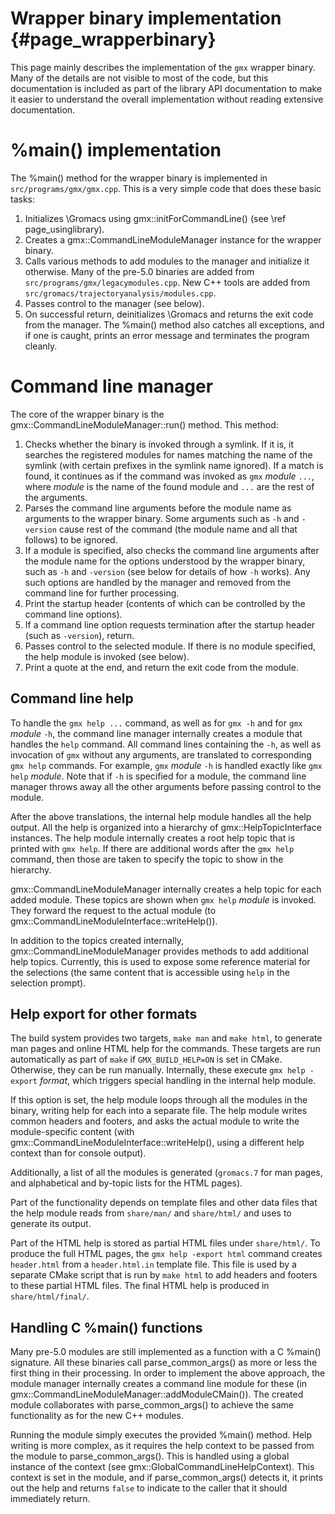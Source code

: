 Wrapper binary implementation {#page_wrapperbinary}
=============================

This page mainly describes the implementation of the `gmx` wrapper binary.
Many of the details are not visible to most of the code, but this documentation
is included as part of the library API documentation to make it easier to
understand the overall implementation without reading extensive documentation.

%main() implementation
======================

The %main() method for the wrapper binary is implemented in
`src/programs/gmx/gmx.cpp`.  This is a very simple code that does these basic
tasks:
 1. Initializes \Gromacs using gmx::initForCommandLine()
    (see \ref page_usinglibrary).
 2. Creates a gmx::CommandLineModuleManager instance for the wrapper binary.
 3. Calls various methods to add modules to the manager and initialize it
    otherwise.  Many of the pre-5.0 binaries are added from
    `src/programs/gmx/legacymodules.cpp`.  New C++ tools are added from
    `src/gromacs/trajectoryanalysis/modules.cpp`.
 4. Passes control to the manager (see below).
 5. On successful return, deinitializes \Gromacs and returns the exit code from
    the manager.
The %main() method also catches all exceptions, and if one is caught, prints an
error message and terminates the program cleanly.

Command line manager
====================

The core of the wrapper binary is the gmx::CommandLineModuleManager::run()
method.  This method:
 1. Checks whether the binary is invoked through a symlink.  If it is, it
    searches the registered modules for names matching the name of the symlink
    (with certain prefixes in the symlink name ignored).  If a match is found,
    it continues as if the command was invoked as `gmx` _module_ `...`, where
    _module_ is the name of the found module and `...` are the rest of the
    arguments.
 2. Parses the command line arguments before the module name as arguments to
    the wrapper binary.  Some arguments such as `-h` and `-version` cause rest
    of the command (the module name and all that follows) to be ignored.
 3. If a module is specified, also checks the command line arguments after the
    module name for the options understood by the wrapper binary, such as `-h`
    and `-version` (see below for details of how `-h` works).  Any such options
    are handled by the manager and removed from the command line for further
    processing.
 4. Print the startup header (contents of which can be controlled by the
    command line options).
 5. If a command line option requests termination after the startup header
    (such as `-version`), return.
 6. Passes control to the selected module.  If there is no module specified,
    the help module is invoked (see below).
 7. Print a quote at the end, and return the exit code from the module.

Command line help
-----------------

To handle the `gmx help ...` command, as well as for `gmx -h` and for
`gmx` _module_ `-h`, the command line manager internally creates a module that
handles the `help` command.  All command lines containing the `-h`, as well as
invocation of `gmx` without any arguments, are translated to corresponding
`gmx help` commands.  For example, `gmx` _module_ `-h` is handled exactly like
`gmx help` _module_.  Note that if `-h` is specified for a module, the command
line manager throws away all the other arguments before passing control to the
module.

After the above translations, the internal help module handles all the help
output.  All the help is organized into a hierarchy of gmx::HelpTopicInterface
instances.  The help module internally creates a root help topic that is
printed with `gmx help`.  If there are additional words after the `gmx help`
command, then those are taken to specify the topic to show in the hierarchy.

gmx::CommandLineModuleManager internally creates a help topic for each added
module.  These topics are shown when `gmx help` _module_ is invoked.
They forward the request to the actual module (to
gmx::CommandLineModuleInterface::writeHelp()).

In addition to the topics created internally, gmx::CommandLineModuleManager
provides methods to add additional help topics.  Currently, this is used to
expose some reference material for the selections (the same content that is
accessible using `help` in the selection prompt).

Help export for other formats
-----------------------------

The build system provides two targets, `make man` and `make html`, to generate
man pages and online HTML help for the commands.  These targets are run
automatically as part of `make` if `GMX_BUILD_HELP=ON` is set in CMake.
Otherwise, they can be run manually.  Internally, these execute
`gmx help -export` _format_, which triggers special handling in the internal
help module.

If this option is set, the help module loops through all the modules in the
binary, writing help for each into a separate file.  The help module writes
common headers and footers, and asks the actual module to write the
module-specific content (with gmx::CommandLineModuleInterface::writeHelp(),
using a different help context than for console output).

Additionally, a list of all the modules is generated (`gromacs.7` for man
pages, and alphabetical and by-topic lists for the HTML pages).

Part of the functionality depends on template files and other data files that
the help module reads from `share/man/` and `share/html/` and uses to generate
its output.

Part of the HTML help is stored as partial HTML files under `share/html/`.
To produce the full HTML pages, the `gmx help -export html` command creates
`header.html` from a `header.html.in` template file.  This file is used by a
separate CMake script that is run by `make html` to add headers and footers to
these partial HTML files.
The final HTML help is produced in `share/html/final/`.

Handling C %main() functions
----------------------------

Many pre-5.0 modules are still implemented as a function with a C %main()
signature.  All these binaries call parse_common_args() as more or less the
first thing in their processing.  In order to implement the above approach, the
module manager internally creates a command line module for these (in
gmx::CommandLineModuleManager::addModuleCMain()).  The created module
collaborates with parse_common_args() to achieve the same functionality as for
the new C++ modules.

Running the module simply executes the provided %main() method.
Help writing is more complex, as it requires the help context to be passed from
the module to parse_common_args().  This is handled using a global instance of
the context (see gmx::GlobalCommandLineHelpContext).  This context is set in
the module, and if parse_common_args() detects it, it prints out the help and
returns `false` to indicate to the caller that it should immediately return.
